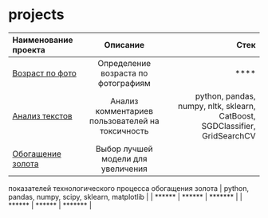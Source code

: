 # projects

| Наименование проекта                  | Описание  | Стек |
|:----------------------------------------|:---------------:| -------------:|
| [Возраст по фото](https://github.com/Nikopoll01/portfolio/tree/main/age_by_photo)| Определение возраста по фотографиям |     **** |
| [Анализ текстов](https://github.com/Nikopoll01/portfolio/tree/main/toxic_text)| Анализ комментариев пользователей на токсичность| python, pandas, numpy, nltk, sklearn, CatBoost, SGDClassifier, GridSearchCV|
| [Обогащение золота](https://github.com/Nikopoll01/portfolio/tree/main/gold_recovery)    | Выбор лучшей модели для увеличения
показателей технологического процесса
обогащения золота      |      python, pandas, numpy, scipy, sklearn, matplotlib |
| ******     | ******        |       ******* |
| ******     | ******        |       ******* |



